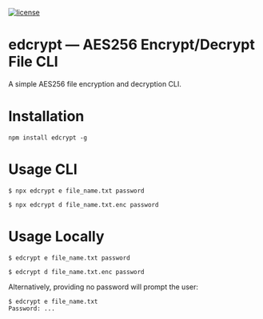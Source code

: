 [![license](https://img.shields.io/npm/l/edcrypt)](https://github.com/Kersheh/edcrypt/blob/master/LICENSE)

# edcrypt &mdash; AES256 Encrypt/Decrypt File CLI

A simple AES256 file encryption and decryption CLI.

# Installation

    npm install edcrypt -g

# Usage CLI

    $ npx edcrypt e file_name.txt password

    $ npx edcrypt d file_name.txt.enc password

# Usage Locally

    $ edcrypt e file_name.txt password

    $ edcrypt d file_name.txt.enc password

  Alternatively, providing no password will prompt the user:

    $ edcrypt e file_name.txt
    Password: ...
